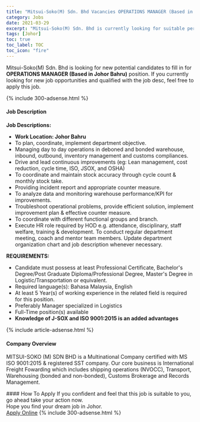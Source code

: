 ```yaml
---
title: "Mitsui-Soko(M) Sdn. Bhd Vacancies OPERATIONS MANAGER (Based in Johor Bahru)" 
category: Jobs 
date: 2021-03-29 
excerpt: "Mitsui-Soko(M) Sdn. Bhd is currently looking for suitable person to fill in the OPERATIONS MANAGER (Based in Johor Bahru) which based in Johor" 
tags: [Johor] 
toc: true 
toc_label: TOC 
toc_icon: "fire" 
--- 
```


<p>Mitsui-Soko(M) Sdn. Bhd is looking for new potential candidates to fill in for <b>OPERATIONS MANAGER (Based in Johor Bahru)</b> position. If you currently looking for new job opportunities and qualified with the job desc, feel free to apply this job.
</p>{% include 300-adsense.html %} 
<div><div><h4>Job Description</h4></div><div><div><span><div><p><strong>Job Descriptions:</strong></p><ul><li><strong>Work Location: Johor Bahru</strong></li><li>To plan, coordinate, implement department objective.</li><li>Managing day to day operations in deboned and bonded warehouse, inbound, outbound, inventory management and customs compliances.</li><li>Drive and lead continuous improvements (eg: Lean management, cost reduction, cycle time, ISO, JSOX, and OSHA)</li><li>To coordinate and maintain stock accuracy through cycle count &amp; monthly stock take.</li><li>Providing incident report and appropriate counter measure.</li><li>To analyze data and monitoring warehouse performance/KPI for improvements.</li><li>Troubleshoot operational problems, provide efficient solution, implement improvement plan &amp; effective counter measure.</li><li>To coordinate with different functional groups and branch.</li><li>Execute HR role required by HOD e.g. attendance, disciplinary, staff welfare, training &amp; development. To conduct regular department meeting, coach and mentor team members. Update department organization chart and job description whenever necessary.</li></ul><p><strong>REQUIREMENTS:</strong></p><ul><li>Candidate must possess at least Professional Certificate, Bachelor's Degree/Post Graduate Diploma/Professional Degree, Master's Degree in Logistic/Transportation or equivalent.</li><li>Required language(s):&#160;Bahasa Malaysia, English</li><li>At least 5&#160;Year(s) of working experience in the related field is required for this position.</li><li>Preferably Manager specialized in Logistics</li><li>Full-Time position(s) available</li><li><strong>Knowledge of J-SOX and ISO 9001:2015 is an added advantages</strong></li></ul></div></span></div></div></div> 
{% include article-adsense.html %} 
<div><div><h4>Company Overview</h4></div><div><div><span><div><p>MITSUI-SOKO (M) SDN BHD is a Multinational Company certified with MS ISO 9001:2015 &amp; registered SST company. Our core business is International Freight Fowarding which includes shipping operations (NVOCC), Transport, Warehousing (bonded and non-bonded), Customs Brokerage and Records Management.</p></div></span></div></div></div> 
#### How To Apply 
If you confident and feel that this job is suitable to you, go ahead take your action now. <br/> 
Hope you find your dream job in Johor. <br/> 
<a href="https://www.jobstreet.com.my/en/job/operations-manager-based-in-johor-bahru-4518875?jobId=jobstreet-my-job-4518875&" class="btn btn--info" target="_blank" rel="nofollow noopenner">Apply Online</a> 
{% include 300-adsense.html %} 